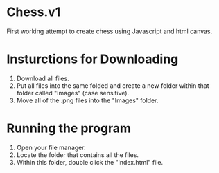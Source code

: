 # Chess.v1
First working attempt to create chess using Javascript and html canvas.

# Insturctions for Downloading
1. Download all files.
2. Put all files into the same folded and create a new folder within that folder called "Images" (case sensitive).
3. Move all of the .png files into the "Images" folder.

# Running the program
1. Open your file manager.
2. Locate the folder that contains all the files.
3. Within this folder, double click the "index.html" file.
